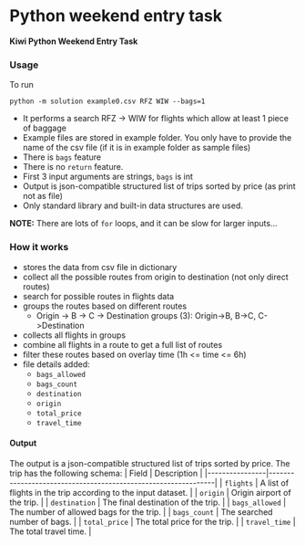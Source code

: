 # Python weekend entry task

**Kiwi Python Weekend Entry Task**

### Usage

To run
```
python -m solution example0.csv RFZ WIW --bags=1
```
- It performs a search RFZ -> WIW for flights which allow at least 1 piece of baggage
- Example files are stored in example folder. 
You only have to provide the name of the csv file (if it is in example folder as sample files)
- There is `bags` feature
- There is no `return` feature.
- First 3 input arguments are strings, `bags` is int
- Output is json-compatible structured list of trips sorted by price (as print not as file)
- Only standard library and built-in data structures are used.

**NOTE:** There are lots of `for` loops, and it can be slow for larger inputs...

### How it works
 
- stores the data from csv file in dictionary
- collect all the possible routes from origin to destination (not only direct routes)
- search for possible routes in flights data
- groups the routes based on different routes
   - Origin -> B -> C -> Destination
   groups (3): Origin->B, B->C, C->Destination
- collects all flights in groups
- combine all flights in a route to get a full list of routes
- filter these routes based on overlay time (1h <= time <= 6h)
- file details added: 
    - `bags_allowed`
    - `bags_count`
    - `destination`
    - `origin`
    - `total_price`
    - `travel_time`



#### Output
The output is a json-compatible structured list of trips sorted by price. The trip has the following schema:
| Field          | Description                                                   |
|----------------|---------------------------------------------------------------|
| `flights`      | A list of flights in the trip according to the input dataset. |
| `origin`       | Origin airport of the trip.                                   |
| `destination`  | The final destination of the trip.                            |
| `bags_allowed` | The number of allowed bags for the trip.                      |
| `bags_count`   | The searched number of bags.                                  |
| `total_price`  | The total price for the trip.                                 |
| `travel_time`  | The total travel time.                                        |


